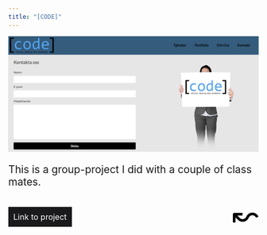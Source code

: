 ```yaml
---
title: "[CODE]"
---
```


<div style="max-width: 600px; height: 800px; display: block;">
<img src="../img/code.png" style="width: auto; background-color: blue">
<br>
<p style="font-size: 1.3rem;">This is a group-project I did with a couple of class mates.</p><br>
<a href="https://lidmyr93.github.io/Projekt-1/Webbsida/" target="_blank" style="background: #1a1a1d; color: white; padding: 10px; text-decoration: none; font-size: 1rem; display: inline-block; float : left;">Link to project</a>
<a href="/work" style="height: 40px; color: black; font-size: 4rem; text-decoration: none; display: block; float: right; line-height: 30px">&#8604;</a>
</div>